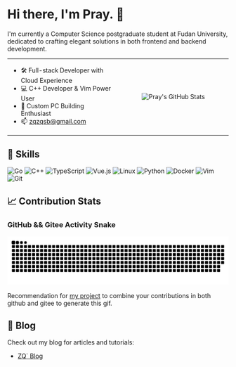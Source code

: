 # Hi there, I'm Pray. 👋

I'm currently a Computer Science postgraduate student at Fudan University, dedicated to crafting elegant solutions in both frontend and backend development. 

<table width="100%" style="border: none;">
<tr>
<td width="50%" style="border: none;">

- 🛠️ Full-stack Developer with Cloud Experience
- 💻 C++ Developer & Vim Power User
- 🔧 Custom PC Building Enthusiast
- 📫 [zqzqsb@gmail.com](mailto:zqzqsb@gmail.com)

</td>
<td width="50%" style="border: none;">

<div align="center">
  <picture>
    <source
      srcset="https://awesome-github-stats.azurewebsites.net/user-stats/zqzqsb?cardType=github&theme=github-dark&preferLogin=false"
      media="(prefers-color-scheme: dark)"
    />
    <source
      srcset="https://awesome-github-stats.azurewebsites.net/user-stats/zqzqsb?cardType=github&theme=default&preferLogin=false"
      media="(prefers-color-scheme: light), (prefers-color-scheme: no-preference)"
    />
    <img src="https://awesome-github-stats.azurewebsites.net/user-stats/zqzqsb?cardType=github&theme=default&preferLogin=false" alt="Pray's GitHub Stats" />
  </picture>
</div>

</td>
</tr>
</table>

<h2 align="left">🚀 Skills</h2>

![Go](https://img.shields.io/badge/Go-00ADD8?style=for-the-badge&logo=go&logoColor=white)
![C++](https://img.shields.io/badge/C++-00599C?style=for-the-badge&logo=cplusplus&logoColor=white)
![TypeScript](https://img.shields.io/badge/TypeScript-3178C6?style=for-the-badge&logo=typescript&logoColor=white)
![Vue.js](https://img.shields.io/badge/Vue.js-4FC08D?style=for-the-badge&logo=vue-dot-js&logoColor=white)
![Linux](https://img.shields.io/badge/Linux-FCC624?style=for-the-badge&logo=linux&logoColor=black)
![Python](https://img.shields.io/badge/Python-3776AB?style=for-the-badge&logo=python&logoColor=white)
![Docker](https://img.shields.io/badge/Docker-2496ED?style=for-the-badge&logo=docker&logoColor=white)
![Vim](https://img.shields.io/badge/Vim-019733?style=for-the-badge&logo=vim&logoColor=white)
![Git](https://img.shields.io/badge/Git-F05032?style=for-the-badge&logo=git&logoColor=white)

<h2 align="left">📈 Contribution Stats</h2>

### GitHub && Gitee Activity Snake

<picture>
  <source media="(prefers-color-scheme: dark)" srcset="https://github.com/Zqzqsb/Zqzqsb/blob/output/github-snake-dark.svg" />
  <source media="(prefers-color-scheme: light)" srcset="https://github.com/Zqzqsb/Zqzqsb/blob/output/github-snake.svg" />
  <img alt="github-snake" src="https://github.com/Zqzqsb/Zqzqsb/blob/output/github-snake.svg" />
</picture>

Recommendation for [my project](https://github.com/Zqzqsb/MultiSourceSnake) to combine your contributions in both github and gitee to generate this gif.

<h2 align="left">📝 Blog</h2>

Check out my blog for articles and tutorials:

- [ZQ` Blog](https://blog.zqzqsb.cn)
